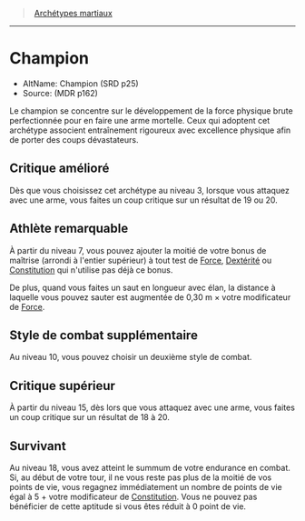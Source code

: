 
<!--SubClassItem-->

> <!--ParentNameLink-->[Archétypes martiaux](fighter_hd.md#archétypes-martiaux)<!--/ParentNameLink-->

---

# <!--Name-->Champion<!--/Name-->

- AltName: <!--AltName-->Champion (SRD p25)<!--/AltName-->
- Source: <!--Source-->(MDR p162)<!--/Source-->

Le champion se concentre sur le développement de la force physique brute perfectionnée pour en faire une arme mortelle. Ceux qui adoptent cet archétype associent entraînement rigoureux avec excellence physique afin de porter des coups dévastateurs.

<!--Generic-->

## <!--Name-->Critique amélioré<!--/Name-->

Dès que vous choisissez cet archétype au niveau 3, lorsque vous attaquez avec une arme, vous faites un coup critique sur un résultat de 19 ou 20.

<!--/Generic-->

<!--Generic-->

## <!--Name-->Athlète remarquable<!--/Name-->

À partir du niveau 7, vous pouvez ajouter la moitié de votre bonus de maîtrise (arrondi à l'entier supérieur) à tout test de [Force], [Dextérité] ou [Constitution] qui n'utilise pas déjà ce bonus.

De plus, quand vous faites un saut en longueur avec élan, la distance à laquelle vous pouvez sauter est augmentée de 0,30 m × votre modificateur de [Force].

<!--/Generic-->

<!--Generic-->

## <!--Name-->Style de combat supplémentaire<!--/Name-->

Au niveau 10, vous pouvez choisir un deuxième style de combat.

<!--/Generic-->

<!--Generic-->

## <!--Name-->Critique supérieur<!--/Name-->

À partir du niveau 15, dès lors que vous attaquez avec une arme, vous faites un coup critique sur un résultat de 18 à 20.

<!--/Generic-->

<!--Generic-->

## <!--Name-->Survivant<!--/Name-->

Au niveau 18, vous avez atteint le summum de votre endurance en combat. Si, au début de votre tour, il ne vous reste pas plus de la moitié de vos points de vie, vous regagnez immédiatement un nombre de points de vie égal à 5 + votre modificateur de [Constitution]. Vous ne pouvez pas bénéficier de cette aptitude si vous êtes réduit à 0 point de vie.

<!--/Generic-->

<!--/SubClassItem-->

[Force]: abilities_strength_hd.md
[Dextérité]: abilities_dexterity_hd.md
[Constitution]: abilities_constitution_hd.md
[Intelligence]: abilities_intelligence_hd.md
[Sagesse]: abilities_wisdom_hd.md
[Charisme]: abilities_charisma_hd.md




